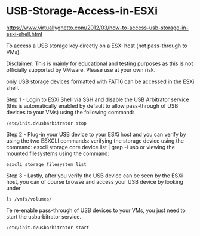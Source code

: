 # USB-Storage-Access-in-ESXi
https://www.virtuallyghetto.com/2012/03/how-to-access-usb-storage-in-esxi-shell.html

To access a USB storage key directly on a ESXi host (not pass-through to VMs).

Disclaimer: This is mainly for educational and testing purposes as this is not officially supported by VMware. Please use at your own risk.

only USB storage devices formatted with FAT16 can be accessed in the ESXi shell.

Step 1 - Login to ESXi Shell via SSH and disable the USB Arbitrator service (this is automatically enabled by default to allow pass-through of USB devices to your VMs) using the following command: 
```
/etc/init.d/usbarbitrator stop
```

Step 2 - Plug-in your USB device to your ESXi host and you can verify by using the two ESXCLI commands: verifying the storage device using the command: esxcli storage core device list | grep -i usb or viewing the mounted filesystems using the command: 
```
esxcli storage filesystem list
```

Step 3 - Lastly, after you verify the USB device can be seen by the ESXi host, you can of course browse and access your USB device by looking under
```
ls /vmfs/volumes/
```

Te re-enable pass-through of USB devices to your VMs, you just need to start the usbarbitrator service.
```
/etc/init.d/usbarbitrator start
```
